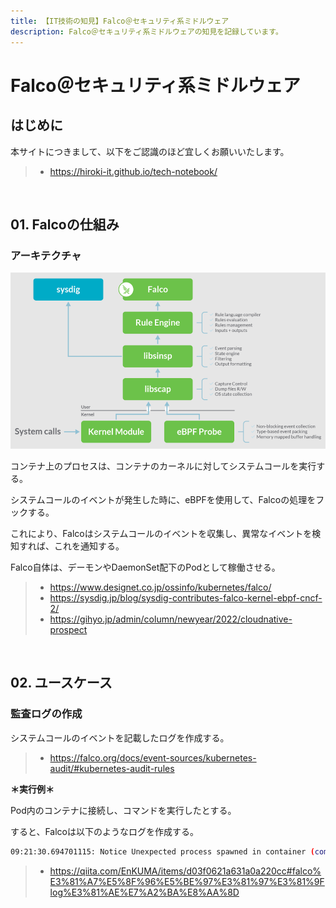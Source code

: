 ```yaml
---
title: 【IT技術の知見】Falco＠セキュリティ系ミドルウェア
description: Falco＠セキュリティ系ミドルウェアの知見を記録しています。
---
```


# Falco＠セキュリティ系ミドルウェア

## はじめに

本サイトにつきまして、以下をご認識のほど宜しくお願いいたします。

> - https://hiroki-it.github.io/tech-notebook/

<br>

## 01. Falcoの仕組み

### アーキテクチャ

![falco_architecture](https://raw.githubusercontent.com/hiroki-it/tech-notebook-images/master/images/falco_architecture.png)

コンテナ上のプロセスは、コンテナのカーネルに対してシステムコールを実行する。

システムコールのイベントが発生した時に、eBPFを使用して、Falcoの処理をフックする。

これにより、Falcoはシステムコールのイベントを収集し、異常なイベントを検知すれば、これを通知する。

Falco自体は、デーモンやDaemonSet配下のPodとして稼働させる。

> - https://www.designet.co.jp/ossinfo/kubernetes/falco/
> - https://sysdig.jp/blog/sysdig-contributes-falco-kernel-ebpf-cncf-2/
> - https://gihyo.jp/admin/column/newyear/2022/cloudnative-prospect

<br>

## 02. ユースケース

### 監査ログの作成

システムコールのイベントを記載したログを作成する。

> - https://falco.org/docs/event-sources/kubernetes-audit/#kubernetes-audit-rules

**＊実行例＊**

Pod内のコンテナに接続し、コマンドを実行したとする。

すると、Falcoは以下のようなログを作成する。

```bash
09:21:30.694701115: Notice Unexpected process spawned in container (command=cat /etc/hostname pid=24018 user=root k8s.ns=defalut k8s.pod=foo-pod container=foo image=foo@sha256:*****)\n,
```

> - https://qiita.com/EnKUMA/items/d03f0621a631a0a220cc#falco%E3%81%A7%E5%8F%96%E5%BE%97%E3%81%97%E3%81%9Flog%E3%81%AE%E7%A2%BA%E8%AA%8D

<br>
